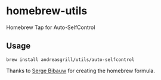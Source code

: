 # homebrew-utils
Homebrew Tap for Auto-SelfControl

## Usage

```
brew install andreasgrill/utils/auto-selfcontrol
```


Thanks to [Serge Bibauw](https://github.com/sbibauw/homebrew-utils) for creating the homebrew formula.